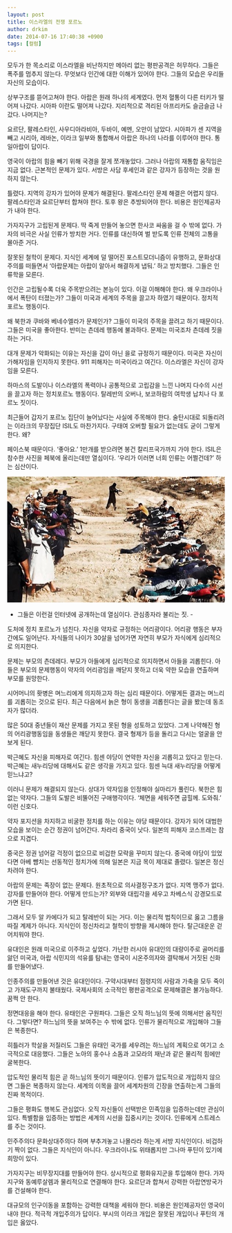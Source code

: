 ```yaml
---
layout: post
title: 이스라엘의 전쟁 포르노
author: drkim
date: 2014-07-16 17:40:38 +0900
tags: [컬럼]
---
```

  
  


모두가 한 목소리로 이스라엘을 비난하지만 메아리 없는 평판공격은 허무하다. 그들은 폭주를 멈추지 않는다. 무엇보다 인간에 대한 이해가 있어야 한다. 그들의 모습은 우리들 자신의 모습이다. 

  


상부구조를 뜯어고쳐야 한다. 아랍은 원래 하나의 세계였다. 먼저 혈통이 다른 터키가 떨어져 나갔다. 시아파 이란도 떨어져 나갔다. 지리적으로 격리된 아프리카도 슬금슬금 나갔다. 나머지는? 

  


요르단, 팔레스타인, 사우디아라비아, 두바이, 예멘, 오만이 남았다. 시아파가 센 지역을 빼고 시리아, 레바논, 이라크 일부와 통합해서 아랍은 하나의 나라를 이루어야 한다. 통일아랍이 답이다.

  


영국이 아랍의 힘을 빼기 위해 국경을 잘게 쪼개놓았다. 그러나 아랍의 재통합 움직임은 지금 없다. 근본적인 문제가 있다. 서방은 사담 후세인과 같은 강자가 등장하는 것을 원하지 않는다. 

  


틀렸다. 지역의 강자가 있어야 문제가 해결된다. 팔레스타인 문제 해결은 어렵지 않다. 팔레스타인과 요르단부터 합쳐야 한다. 토후 왕은 추방되어야 한다. 비용은 원인제공자가 내야 한다. 

  


가자지구가 고립된게 문제다. 딱 죽게 만들어 놓으면 한사코 싸움을 걸 수 밖에 없다. 가자의 비극은 사실 인류가 방치한 거다. 인류를 대신하여 벌 받도록 인류 전체의 고통을 몰아준 거다. 

  


잘못된 철학이 문제다. 지식인 세계에 덜 떨어진 포스트모더니즘이 유행하고, 문화상대주의를 떠들면서 ‘아랍문제는 아랍이 알아서 해결하게 냅둬.’ 하고 방치했다. 그들은 인류학을 모른다. 

  


인간은 고립될수록 더욱 주목받으려는 본능이 있다. 이걸 이해해야 한다. 왜 우크라이나에서 폭탄이 터졌는가? 그들이 미국과 세계의 주목을 끌고자 하였기 때문이다. 정치적 포르노 행동이다. 

  


왜 북한과 쿠바와 베네수엘라가 문제인가? 그들이 미국의 주목을 끌려고 하기 때문이다. 그들은 미국을 좋아한다. 반미는 츤데레 행동에 불과하다. 문제는 미국조차 츤데레 짓을 하는 거다.

  


대개 문제가 악화되는 이유는 자신을 갑이 아닌 을로 규정하기 때문이다. 미국은 자신이 가해자임을 인지하지 못한다. 911 피해자는 미국이라고 여긴다. 이스라엘은 자신이 강자임을 모른다. 

  


하마스의 도발이나 이스라엘의 폭력이나 공통적으로 고립감을 느낀 나머지 다수의 시선을 끌고자 하는 정치포르노 행동이다. 탈레반의 오버나, 보코하람의 여학생 납치나 다 포르노 짓이다.

  


최근들어 갑자기 포르노 집단이 늘어났다는 사실에 주목해야 한다. 술탄시대로 되돌리려는 이라크의 무장집단 ISIL도 마찬가지다. 구태여 오버할 필요가 없는데도 굳이 그렇게 한다. 왜?

  


페이스북 때문이다. ‘좋아요.’ 1만개를 받으려면 봉건 칼리프국가까지 가야 한다. ISIL은 참수한 사진을 페북에 올리는데만 열심이다. ‘우리가 이러면 너희 인류는 어쩔건데?’ 하는 심산이다. 

  



![](/files/attach/images/199/591/499/alalam_635410983223020702_25f_4x3.jpg) 

  


- 그들은 이런걸 인터넷에 공개하는데 열심이다. 관심종자라 불리는 짓. -

  


도처에 정치 포르노가 넘친다. 자신을 약자로 규정하는 어리광이다. 어리광 행동은 부자간에도 일어난다. 자식들의 나이가 30살을 넘어가면 자연히 부모가 자식에게 심리적으로 의지한다. 

  


문제는 부모의 츤데레다. 부모가 아들에게 심리적으로 의지하면서 아들을 괴롭힌다. 아들은 부모의 문제행동이 약자의 어리광임을 깨닫지 못하고 더욱 약한 모습을 연출하며 부모를 원망한다. 

  


시어머니의 홧병은 며느리에게 의지하고자 하는 심리 때문이다. 어떻게든 결과는 며느리를 괴롭히는 것으로 된다. 최근 다음에서 늙은 형이 동생을 괴롭힌다는 글을 봤는데 동조자가 많더라. 

  


많은 50대 중년들이 재산 문제를 가지고 못된 형을 성토하고 있었다. 그게 나약해진 형의 어리광행동임을 동생들은 깨닫지 못한다. 결국 형제가 등을 돌리고 다시는 얼굴을 안 보게 된다. 

  


박근혜도 자신을 피해자로 여긴다. 힘센 야당이 연약한 자신을 괴롭히고 있다고 믿는다. 박근혜는 새누리당에 대해서도 같은 생각을 가지고 있다. 힘센 늑대 새누리당을 어떻게 믿느냐고? 

  


이러니 문제가 해결되지 않는다. 상대가 약자임을 인정해야 실마리가 풀린다. 북한은 힘 없는 약자다. 그들의 도발은 비뚤어진 구애행각이다. ‘체면을 세워주면 굽힐께. 도와줘.’ 이런 신호다. 

  


약자 포지션을 차지하고 비굴한 정치를 하는 이유는 야당 때문이다. 강자가 되어 대범한 모습을 보이는 순간 정권이 넘어간다. 차라리 중국이 낫다. 일본의 피해자 코스프레는 참으로 지겹다. 

  


중국은 정권 넘어갈 걱정이 없으므로 비겁한 모략을 꾸미지 않는다. 중국에 야당이 있었다면 아베 뺨치는 선동적인 정치가에 의해 일본은 지금 목이 제대로 졸렸다. 일본은 정신차려야 한다. 

  


아랍의 문제는 족장이 없는 문제다. 원초적으로 의사결정구조가 없다. 지역 맹주가 없다. 강자를 만들어야 한다. 어떻게 만드는가? 외부와 대립각을 세우고 차베스식 강경모드로 가면 된다. 

  


그래서 모두 알 카에다가 되고 탈레반이 되는 거다. 이는 물리적 법칙이므로 옳고 그름을 따질 계제가 아니다. 지식인이 정신차리고 철학이 방향을 제시해야 한다. 탈근대운운 걷어치워야 한다. 

  


유대인은 원래 미국으로 이주하고 싶었다. 가난한 러시아 유대인의 대량이주로 골머리를 앓던 미국과, 아랍 식민지의 석유를 탐내는 영국이 시온주의자와 결탁해서 거짓된 신화를 만들어냈다. 

  


인종주의를 만들어낸 것은 유대인이다. 구약시대부터 점령지의 사람과 가축을 모두 죽이고 가재도구까지 불태웠다. 국제사회의 소극적인 평판공격으로 문제해결은 불가능하다. 꿈쩍 안 한다. 

  


정면대응을 해야 한다. 유태인은 구원파다. 그들은 오직 하느님의 뜻에 의해서만 움직인다. 그렇다면? 하느님의 뜻을 보여주는 수 밖에 없다. 인류가 물리적으로 개입해야 그들은 복종한다. 

  


히틀러가 학살을 저질러도 그들은 유태인 국가를 세우려는 하느님의 계획으로 여기고 소극적으로 대응했다. 그들은 노아의 홍수나 소돔과 고모라의 재난과 같은 물리적 힘에만 굴복한다. 

  


압도적인 물리적 힘은 곧 하느님의 뜻이기 때문이다. 인류가 압도적으로 개입하지 않으면 그들은 복종하지 않는다. 세계의 이목을 끌어 세계차원의 긴장을 연출하는게 그들의 진짜 목적이다.

  


그들은 평화도 행복도 관심없다. 오직 자신들이 선택받은 민족임을 입증하는데만 관심이 있다. 특별함을 입증하는 방법은 세계의 시선을 집중시키는 것이다. 인류에게 스트레스를 주는 것이다.

  


민주주의다 문화상대주의다 하며 부추겨놓고 나몰라라 하는게 서방 지식인이다. 비겁하기 짝이 없다. 그들은 지식인이 아니다. 우크라이나도 위태롭지만 그나마 푸틴이 있기에 희망이 있다. 

  


가자지구는 비무장지대를 만들어야 한다. 상시적으로 평화유지군을 투입해야 한다. 가자지구와 동예루살렘과 물리적으로 연결해야 한다. 요르단과 합쳐서 강력한 아랍연방국가를 건설해야 한다.

  


대규모의 인구이동을 포함하는 강력한 대책을 세워야 한다. 비용은 원인제공자인 영국이 내야 한다. 적극적 개입주의가 답이다. 부시의 이라크 개입은 잘못된 개입이나 푸틴의 개입은 옳았다.